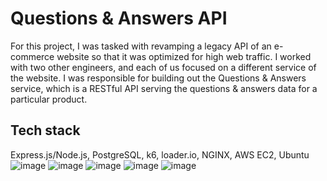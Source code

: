# Questions & Answers API
For this project, I was tasked with revamping a legacy API of an e-commerce website so that it was optimized for high web traffic. I worked with two other engineers, and each of us focused on a different service of the website. I was responsible for building out the Questions & Answers service, which is a RESTful API serving the questions & answers data for a particular product.

## Tech stack
Express.js/Node.js, PostgreSQL, k6, loader.io, NGINX, AWS EC2, Ubuntu \
![image](https://img.shields.io/badge/Express.js-000000?style=for-the-badge&logo=express&logoColor=white)
![image](https://img.shields.io/badge/Node.js-339933?style=for-the-badge&logo=nodedotjs&logoColor=white)
![image](https://img.shields.io/badge/PostgreSQL-316192?style=for-the-badge&logo=postgresql&logoColor=white)
![image](https://img.shields.io/badge/Nginx-009639?style=for-the-badge&logo=nginx&logoColor=white)
![image](https://img.shields.io/badge/Amazon_AWS-FF9900?style=for-the-badge&logo=amazonaws&logoColor=white)
